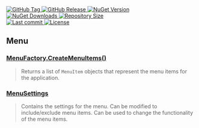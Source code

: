 <a href="https://github.com/TJC-Tools/TJC.GUI/tags">
  <img alt="GitHub Tag" src="https://img.shields.io/github/v/tag/TJC-Tools/TJC.GUI?style=for-the-badge&logo=tag&logoColor=white&labelColor=24292f&color=blue" />
</a>

<a href="https://github.com/TJC-Tools/TJC.GUI/releases/latest">
  <img alt="GitHub Release" src="https://img.shields.io/github/v/release/TJC-Tools/TJC.GUI?style=for-the-badge&logo=starship&logoColor=D9E0EE&labelColor=302D41&&color=green&include_prerelease&sort=semver" />
</a>

<a href="https://www.nuget.org/packages/TJC.GUI">
  <img alt="NuGet Version" src="https://img.shields.io/nuget/v/TJC.GUI?style=for-the-badge&logo=nuget&logoColor=white&labelColor=004880&color=blue" />
</a>

<br/>

<a href="https://www.nuget.org/packages/TJC.GUI">
  <img alt="NuGet Downloads" src="https://img.shields.io/nuget/dt/TJC.GUI?style=for-the-badge&logo=nuget&logoColor=white&labelColor=004880&color=yellow" />
</a>

<a href="https://github.com/TJC-Tools/TJC.GUI">
  <img alt="Repository Size" src="https://img.shields.io/github/repo-size/TJC-Tools/TJC.GUI?style=for-the-badge&logo=files&logoColor=white&labelColor=24292f&color=orange" />
</a>

<br/>

<a href="https://github.com/TJC-Tools/TJC.GUI">
  <img alt="Last commit" src="https://img.shields.io/github/last-commit/TJC-Tools/TJC.GUI?style=for-the-badge&logo=git&logoColor=D9E0EE&labelColor=302D41&color=mediumpurple"/>
</a>

<a href="LICENSE">
  <img alt="License" src="https://img.shields.io/github/license/TJC-Tools/TJC.GUI.svg?style=for-the-badge&logo=balance-scale&logoColor=white&labelColor=333333&color=blueviolet" />
</a>

## Menu

### [MenuFactory.CreateMenuItems()](TJC.GUI/Menu/MenuFactory.cs)
> Returns a list of `MenuItem` objects that represent the menu items for the application.

### [MenuSettings](TJC.GUI/Menu/Settings/MenuSettings.cs)
> Contains the settings for the menu.
> Can be modified to include/exclude menu items.
> Can be used to change the functionality of the menu items.
